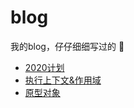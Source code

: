 # blog

我的blog，仔仔细细写过的 👀

+ [2020计划](https://github.com/Singz72/Notes/blob/master/blog/md/2020%E8%AE%A1%E5%88%92.md)
+ [执行上下文&作用域](https://github.com/Singz72/Notes/blob/master/blog/md/%E6%89%A7%E8%A1%8C%E4%B8%8A%E4%B8%8B%E6%96%87%26%E4%BD%9C%E7%94%A8%E5%9F%9F.md)
+ [原型对象](https://github.com/Singz72/Notes/blob/master/blog/md/%E5%8E%9F%E5%9E%8B%E5%AF%B9%E8%B1%A1.md)

